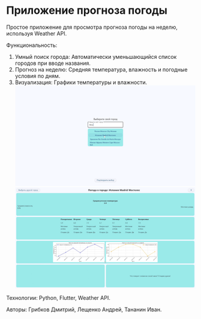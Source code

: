 # Приложение прогноза погоды
Простое приложение для просмотра прогноза погоды на неделю, используя Weather API.
 
 Функциональность:
1) Умный поиск города: Автоматически уменьшающийся список городов при вводе названия.
2) Прогноз на неделю: Средняя температура, влажность и погодные условия по дням.
3) Визуализация: Графики температуры и влажности.
   ![Первое окно приложения](images/1.png)
   ![Второе окно приложения](images/2.png)
   
 Технологии: Python, Flutter, Weather API.

 Авторы: Грибков Дмитрий, Лещенко Андрей, Тананин Иван.
